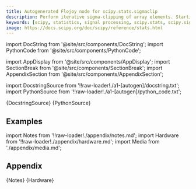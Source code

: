 ```yaml
---
title: Autogenerated Flojoy node for scipy.stats.sigmaclip
description: Perform iterative sigma-clipping of array elements. Starting from the full sample, all elements outside the critical range are removed, i.e. all elements of the input array `c` that satisfy either of the following conditions      c < mean(c) - std(c)*low     c > mean(c) + std(c)*high  The iteration continues with the updated sample until no elements are outside the (updated) range.
keywords: [scipy, statistics, signal processing, scipy.stats, scipy.signal, scipy.stats.sigmaclip]
image: https://docs.scipy.org/doc/scipy/reference/stats.html
---
```


[//]: # (Custom component imports)

import DocString from '@site/src/components/DocString';
import PythonCode from '@site/src/components/PythonCode';

import AppDisplay from '@site/src/components/AppDisplay';
import SectionBreak from '@site/src/components/SectionBreak';
import AppendixSection from '@site/src/components/AppendixSection';

[//]: # (Docstring)

import DocstringSource from '!!raw-loader!./a1-[autogen]/docstring.txt';
import PythonSource from '!!raw-loader!./a1-[autogen]/python_code.txt';


<DocString>{DocstringSource}</DocString>
<PythonCode GLink='SCIPY/stats/SIGMACLIP/SIGMACLIP.py'>{PythonSource}</PythonCode>


<SectionBreak />

    

[//]: # (Examples)

## Examples

<AppDisplay 
  GLink='SCIPY/stats/SIGMACLIP'
  nodeLabel='SIGMACLIP'>
</AppDisplay>

<SectionBreak />

    

[//]: # (Appendix)

import Notes from '!!raw-loader!./appendix/notes.md';
import Hardware from '!!raw-loader!./appendix/hardware.md';
import Media from './appendix/media.md';

## Appendix

<AppendixSection index={0} folderPath='nodes/SCIPY/stats/SIGMACLIP/appendix/'>{Notes}</AppendixSection>
<AppendixSection index={1} folderPath='nodes/SCIPY/stats/SIGMACLIP/appendix/'>{Hardware}</AppendixSection>
<AppendixSection index={2} folderPath='nodes/SCIPY/stats/SIGMACLIP/appendix/'><Media/></AppendixSection>



